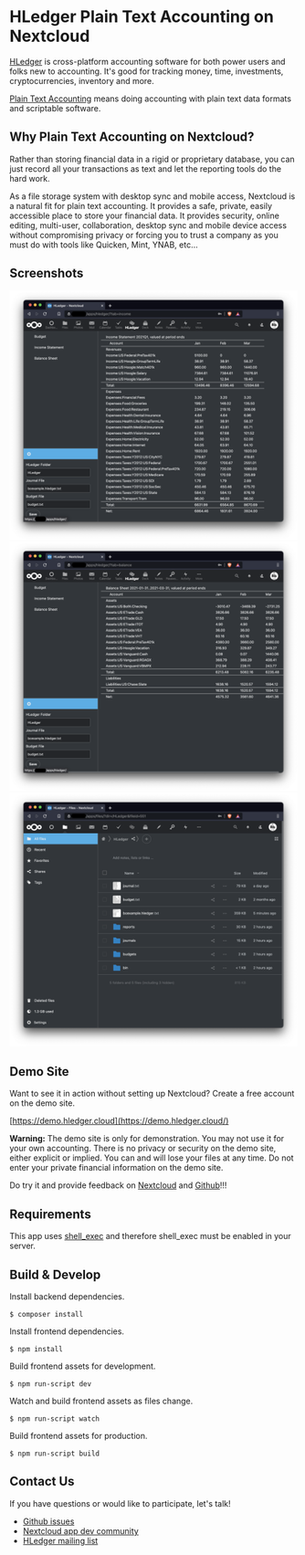 # HLedger Plain Text Accounting on Nextcloud

[HLedger](https://hledger.org/) is cross-platform accounting software for both power users and folks new to accounting. It's good for tracking money, time, investments, cryptocurrencies, inventory and more.

[Plain Text Accounting](https://plaintextaccounting.org/) means doing accounting with plain text data formats and scriptable software.

## Why Plain Text Accounting on Nextcloud?

Rather than storing financial data in a rigid or proprietary database, you can just record all your transactions as text and let the reporting tools do the hard work.

As a file storage system with desktop sync and mobile access, Nextcloud is a natural fit for plain text accounting. It provides a safe, private, easily accessible place to store your financial data. It provides security, online editing, multi-user, collaboration, desktop sync and mobile device access without compromising privacy or forcing you to trust a company as you must do with tools like Quicken, Mint, YNAB, etc...

## Screenshots

![Income Statement](screenshots/IS.png "Income Statement")
![Balance Sheet](screenshots/BS.png "Balance Sheet")
![Files](screenshots/Files.png "Files")

## Demo Site

Want to see it in action without setting up Nextcloud? Create a free account on the demo site.

[https://demo.hledger.cloud](https://demo.hledger.cloud/)

**Warning:** The demo site is only for demonstration. You may not use it for your own accounting. There is no privacy or security on the demo site, either explicit or implied. You can and will lose your files at any time. Do not enter your private financial information on the demo site.

Do try it and provide feedback on [Nextcloud](https://help.nextcloud.com/c/apps/26) and [Github](https://github.com/37Rb/nextcloud-hledger/issues)!!!

## Requirements

This app uses [shell_exec](https://www.php.net/manual/en/function.shell-exec.php) and therefore shell_exec must be enabled in your server.

## Build & Develop

Install backend dependencies.
```
$ composer install
```

Install frontend dependencies.
```
$ npm install
```

Build frontend assets for development.
```
$ npm run-script dev
```
Watch and build frontend assets as files change.
```
$ npm run-script watch
```

Build frontend assets for production.
```
$ npm run-script build
```

## Contact Us

If you have questions or would like to participate, let's talk!

* [Github issues](https://github.com/37Rb/nextcloud-hledger/issues)
* [Nextcloud app dev community](https://help.nextcloud.com/c/dev/app-dev/24)
* [HLedger mailing list](https://groups.google.com/g/hledger)
